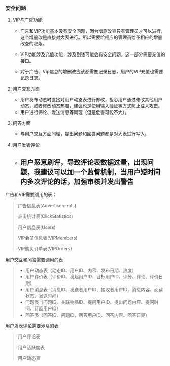 ### 安全问题

1. VIP与广告功能

	- 广告和VIP功能基本没有安全问题，因为增删改查只有管理员才可以进行，这个增删改是直接对大表进行。所以需要给相应的管理员给予相应的增删改查的权限。

	- VIP功能涉及充值功能，涉及到钱可能会有安全问题，这一部分需要充值的接口。

	- 对于广告、Vip信息的增删改应该都需要记录日志，用户的VIP充值也需要记录日志。

2. 用户交互方面

	- 用户发布动态时直接对用户动态表进行修改，担心用户通过修改其他用户动态，或者修改动态热度，建议也是使用输入验证等方式防止注入攻击。
	- 用户进行评论、发送消息等同理（但是危害可能不大）。

3. 问答方面

	- 与用户交互方面同理，提出问题和回答问题都是对大表进行写入。

4. 用户发表评论
	- 用户恶意刷评，导致评论表数据过量，出现问题，我建议可以加一个监督机制，当用户短时间内多次评论的话，加强审核并发出警告
		- 

广告和VIP需要调用的表：
> 广告信息表(Advertisements)
> 
> 点击统计表(ClickStatistics)
> 
> 用户信息表(Users)
> 
> VIP会员信息表(VIPMembers)
> 
> VIP购买订单表(VIPOrders)



用户交互和问答需要调用的表

> - 用户动态表（动态ID、用户ID、内容、发布日期、热度）
> - 用户评价表（评价ID、发起用户ID、目标用户ID、评分、评论、评价日期）
> - 用户消息表（消息ID、发送者用户ID、接收者用户ID、消息内容、阅读状态、发送时间）
> - 问题表（问题ID、关联物品ID、提问用户ID、提出问题内容、提问时间、订阅用户ID）
> - 回答表（回答ID、问题ID、回答用户ID、回答内容、回答日期）



用户发表评论需要涉及的表

> 用户评论表
>
> 用户活跃度表
>
> 用户动态表

